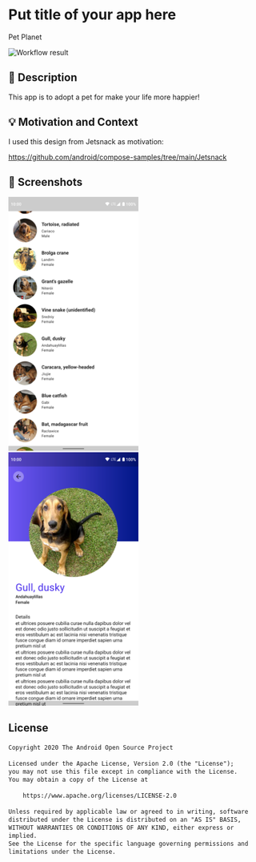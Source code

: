 # Put title of your app here
Pet Planet
<!--- Replace <OWNER> with your Github Username and <REPOSITORY> with the name of your repository. -->
<!--- You can find both of these in the url bar when you open your repository in github. -->
![Workflow result](https://github.com/kwmt/android-dev-challenge-compose/workflows/Check/badge.svg)


## :scroll: Description
<!--- Describe your app in one or two sentences -->
This app is to adopt a pet for make your life more happier!

## :bulb: Motivation and Context
<!--- Optionally point readers to interesting parts of your submission. -->
<!--- What are you especially proud of? -->

I used this design from Jetsnack as motivation:

https://github.com/android/compose-samples/tree/main/Jetsnack

## :camera_flash: Screenshots
<!-- You can add more screenshots here if you like -->
<img src="/results/screenshot_1.png" width="260">&emsp;<img src="/results/screenshot_2.png" width="260">

## License
```
Copyright 2020 The Android Open Source Project

Licensed under the Apache License, Version 2.0 (the "License");
you may not use this file except in compliance with the License.
You may obtain a copy of the License at

    https://www.apache.org/licenses/LICENSE-2.0

Unless required by applicable law or agreed to in writing, software
distributed under the License is distributed on an "AS IS" BASIS,
WITHOUT WARRANTIES OR CONDITIONS OF ANY KIND, either express or implied.
See the License for the specific language governing permissions and
limitations under the License.
```